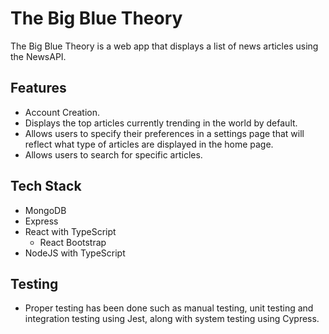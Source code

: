 # The Big Blue Theory

The Big Blue Theory is a web app that displays a list of news articles using the NewsAPI.

## Features

- Account Creation.
- Displays the top articles currently trending in the world by default.
- Allows users to specify their preferences in a settings page that will reflect what type of articles are displayed in the home page.
- Allows users to search for specific articles.

## Tech Stack

- MongoDB
- Express
- React with TypeScript
  - React Bootstrap
- NodeJS with TypeScript

## Testing

- Proper testing has been done such as manual testing, unit testing and integration testing using Jest, along with system testing using Cypress.
